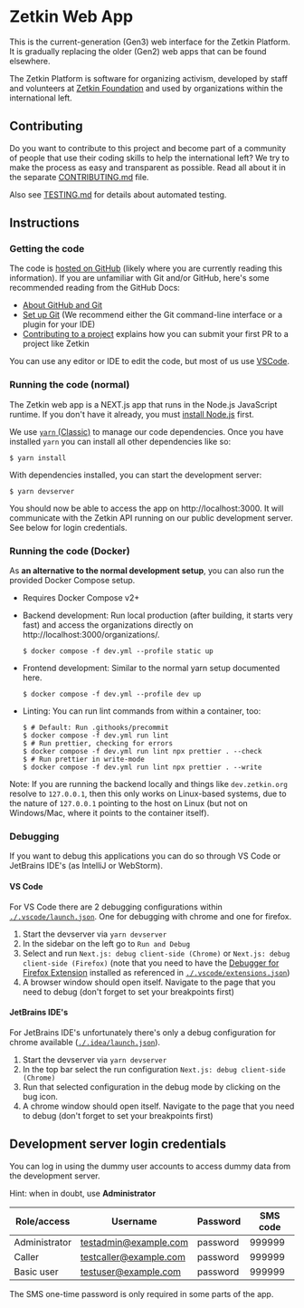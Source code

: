 # Zetkin Web App

This is the current-generation (Gen3) web interface for the Zetkin Platform. It
is gradually replacing the older (Gen2) web apps that can be found elsewhere.

The Zetkin Platform is software for organizing activism, developed by staff and
volunteers at [Zetkin Foundation](https://zetkin.org) and used by organizations
within the international left.

## Contributing

Do you want to contribute to this project and become part of a community of people
that use their coding skills to help the international left? We try to make the
process as easy and transparent as possible. Read all about it in the separate
[CONTRIBUTING.md](./CONTRIBUTING.md) file.

Also see [TESTING.md](./TESTING.md) for details about automated testing.

## Instructions

### Getting the code

The code is [hosted on GitHub](https://github.com/zetkin/app.zetkin.org) (likely
where you are currently reading this information). If you are unfamiliar with
Git and/or GitHub, here's some recommended reading from the GitHub Docs:

- [About GitHub and Git](https://docs.github.com/en/get-started/start-your-journey/about-github-and-git)
- [Set up Git](https://docs.github.com/en/get-started/getting-started-with-git/set-up-git)
  (We recommend either the Git command-line interface or a plugin for your IDE)
- [Contributing to a project](https://docs.github.com/en/get-started/exploring-projects-on-github/contributing-to-a-project)
  explains how you can submit your first PR to a project like Zetkin

You can use any editor or IDE to edit the code, but most of us use [VSCode](https://code.visualstudio.com/).

### Running the code (normal)

The Zetkin web app is a NEXT.js app that runs in the Node.js JavaScript runtime.
If you don't have it already, you must [install Node.js](https://nodejs.org/)
first.

We use [`yarn` (Classic)](https://classic.yarnpkg.com) to manage our code
dependencies. Once you have installed `yarn` you can install all other
dependencies like so:

```
$ yarn install
```

With dependencies installed, you can start the development server:

```
$ yarn devserver
```

You should now be able to access the app on http://localhost:3000. It will
communicate with the Zetkin API running on our public development server. See
below for login credentials.

### Running the code (Docker)

As **an alternative to the normal development setup**, you can also run the provided
Docker Compose setup.

- Requires Docker Compose v2+
- Backend development: Run local production (after building, it starts very fast)
  and access the organizations directly on http://localhost:3000/organizations/.

  ```
  $ docker compose -f dev.yml --profile static up
  ```

- Frontend development: Similar to the normal yarn setup documented here.

  ```
  $ docker compose -f dev.yml --profile dev up
  ```

- Linting: You can run lint commands from within a container, too:

  ```
  $ # Default: Run .githooks/precommit
  $ docker compose -f dev.yml run lint
  $ # Run prettier, checking for errors
  $ docker compose -f dev.yml run lint npx prettier . --check
  $ # Run prettier in write-mode
  $ docker compose -f dev.yml run lint npx prettier . --write
  ```

Note: If you are running the backend locally and things like `dev.zetkin.org` resolve to `127.0.0.1`,
then this only works on Linux-based systems, due to the nature of `127.0.0.1` pointing to the host on Linux
(but not on Windows/Mac, where it points to the container itself).

### Debugging

If you want to debug this applications you can do so through VS Code or JetBrains IDE's (as IntelliJ or WebStorm).

#### VS Code

For VS Code there are 2 debugging configurations within [`./.vscode/launch.json`](./.vscode/launch.json). 
One for debugging with chrome and one for firefox.

1. Start the devserver via `yarn devserver`
2. In the sidebar on the left go to `Run and Debug`
3. Select and run `Next.js: debug client-side (Chrome)` or `Next.js: debug client-side (Firefox)` (note that you need to have the [Debugger for Firefox Extension](https://marketplace.visualstudio.com/items?itemName=firefox-devtools.vscode-firefox-debug) installed as referenced in [`./.vscode/extensions.json`](./.vscode/extensions.json))
4. A browser window should open itself. Navigate to the page that you need to debug (don't forget to set your breakpoints first)

#### JetBrains IDE's

For JetBrains IDE's unfortunately there's only a debug configuration for chrome available ([`./.idea/launch.json`](./.idea/launch.json)).

1. Start the devserver via `yarn devserver`
2. In the top bar select the run configuration `Next.js: debug client-side (Chrome)` 
3. Run that selected configuration in the debug mode by clicking on the bug icon.
4. A chrome window should open itself. Navigate to the page that you need to debug (don't forget to set your breakpoints first)


## Development server login credentials

You can log in using the dummy user accounts to access dummy data from the
development server.

Hint: when in doubt, use **Administrator**

| Role/access   | Username               | Password | SMS code |
| ------------- | ---------------------- | -------- | -------- |
| Administrator | testadmin@example.com  | password | 999999   |
| Caller        | testcaller@example.com | password | 999999   |
| Basic user    | testuser@example.com   | password | 999999   |

The SMS one-time password is only required in some parts of the app.
